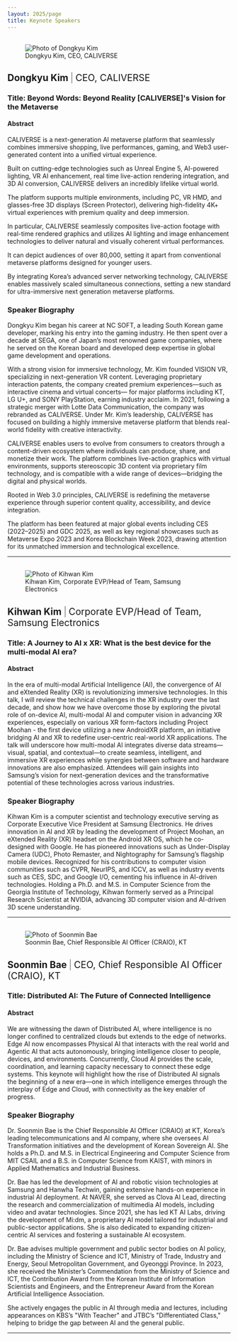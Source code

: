 ```yaml
---
layout: 2025/page
title: Keynote Speakers
---
```


<!-- markdownlint-disable MD033 -->
<figure class="img-float-left" style="margin-top: 30px;">
 <img src="/2025/program/keynote-speakers/images/DongkyuKim.jpg" alt="Photo of Dongkyu Kim" />
 <figcaption>Dongkyu Kim, CEO, CALIVERSE</figcaption>
</figure>
<h2>Dongkyu Kim <span style="font-weight: 200">|</span> <span style="font-weight: 400">CEO, CALIVERSE</span></h2>
<!-- markdownlint-enable MD033 -->

### **Title:** Beyond Words: Beyond Reality [CALIVERSE]'s Vision for the Metaverse

#### Abstract

CALIVERSE is a next-generation AI metaverse platform that seamlessly combines immersive shopping, live performances, gaming, and Web3 user-generated content into a unified virtual experience.

Built on cutting-edge technologies such as Unreal Engine 5, AI-powered lighting, VR AI enhancement, real time live-action rendering integration, and 3D AI conversion, CALIVERSE delivers an incredibly lifelike virtual world.

The platform supports multiple environments, including PC, VR HMD, and glasses-free 3D displays (Screen Protector), delivering high-fidelity 4K+ virtual experiences with premium quality and deep immersion.

In particular, CALIVERSE seamlessly composites live-action footage with real-time rendered graphics and utilizes AI lighting and image enhancement technologies to deliver natural and visually coherent virtual performances.

It can depict audiences of over 80,000, setting it apart from conventional metaverse platforms designed for younger users.

By integrating Korea’s advanced server networking technology, CALIVERSE enables massively scaled simultaneous connections, setting a new standard for ultra-immersive next generation metaverse platforms.

### Speaker Biography

Dongkyu Kim began his career at NC SOFT, a leading South Korean game developer, marking his entry into the gaming industry. He then spent over a decade at SEGA, one of Japan’s most renowned game companies, where he served on the Korean board and developed deep expertise in global game development and operations.

With a strong vision for immersive technology, Mr. Kim founded VISION VR, specializing in next-generation VR content. Leveraging proprietary interaction patents, the company created premium experiences—such as interactive cinema and virtual concerts— for major platforms including KT, LG U+, and SONY PlayStation, earning industry acclaim. In 2021, following a strategic merger with Lotte Data Communication, the company was rebranded as CALIVERSE. Under Mr. Kim’s leadership, CALIVERSE has focused on building a highly immersive metaverse platform that blends real-world fidelity with creative interactivity.

CALIVERSE enables users to evolve from consumers to creators through a content-driven ecosystem where individuals can produce, share, and monetize their work. The platform combines live-action graphics with virtual environments, supports stereoscopic 3D content via proprietary film technology, and is compatible with a wide range of devices—bridging the digital and physical worlds.

Rooted in Web 3.0 principles, CALIVERSE is redefining the metaverse experience through superior content quality, accessibility, and device integration.

The platform has been featured at major global events including CES (2022–2025) and GDC 2025, as well as key regional showcases such as Metaverse Expo 2023 and Korea Blockchain Week 2023, drawing attention for its unmatched immersion and technological excellence.

---

<!-- markdownlint-disable MD033 -->
<figure class="img-float-left" style="margin-top: 30px;">
 <img src="/2025/program/keynote-speakers/images/Kihwan-Kim.jpg" alt="Photo of Kihwan Kim" />
 <figcaption>Kihwan Kim, Corporate EVP/Head of Team, Samsung Electronics</figcaption>
</figure>
<h2>Kihwan Kim <span style="font-weight: 200">|</span> <span style="font-weight: 400">Corporate EVP/Head of Team, Samsung Electronics</span></h2>
<!-- markdownlint-enable MD033 -->

### **Title:** A Journey to AI x XR: What is the best device for the multi-modal AI era?

#### Abstract

In the era of multi-modal Artificial Intelligence (AI), the convergence of AI and eXtended Reality (XR) is revolutionizing immersive technologies. In this talk, I will review the technical challenges in the XR industry over the last decade, and show how we have overcome those by exploring the pivotal role of on-device AI, multi-modal AI and computer vision in advancing XR experiences, especially on various XR form-factors including Project Moohan - the first device utilizing a new AndroidXR platform, an initiative bridging AI and XR to redefine user-centric real-world XR applications. 
The talk will underscore how multi-modal AI integrates diverse data streams—visual, spatial, and contextual—to create seamless, intelligent, and immersive XR experiences while synergies between software and hardware innovations are also emphasized. Attendees will gain insights into Samsung’s vision for next-generation devices and the transformative potential of these technologies across various industries.


### Speaker Biography

Kihwan Kim is a computer scientist and technology executive serving as Corporate Executive Vice President at Samsung Electronics. He drives innovation in AI and XR by leading the development of Project Moohan, an eXtended Reality (XR) headset on the Android XR OS, which he co-designed with Google. He has pioneered innovations such as Under-Display Camera (UDC), Photo Remaster, and Nightography for Samsung’s flagship mobile devices. Recognized for his contributions to computer vision communities such as CVPR, NeurIPS, and ICCV, as well as industry events such as CES, SDC, and Google I/O, cementing his influence in AI-driven technologies. Holding a Ph.D. and M.S. in Computer Science from the Georgia Institute of Technology, Kihwan formerly served as a Principal Research Scientist at NVIDIA, advancing 3D computer vision and AI-driven 3D scene understanding.

---

<!-- markdownlint-disable MD033 -->
<figure class="img-float-left" style="margin-top: 30px;">
 <img src="/2025/program/keynote-speakers/images/SoonminBae.jpg" alt="Photo of Soonmin Bae" />
 <figcaption>Soonmin Bae, Chief Responsible AI Officer (CRAIO), KT</figcaption>
</figure>
<h2>Soonmin Bae <span style="font-weight: 200">|</span> <span style="font-weight: 400">CEO, Chief Responsible AI Officer (CRAIO), KT</span></h2>
<!-- markdownlint-enable MD033 -->

### **Title:** Distributed AI: The Future of Connected Intelligence

#### Abstract

We are witnessing the dawn of Distributed AI, where intelligence is no longer confined to centralized clouds but extends to the edge of networks. Edge AI now encompasses Physical AI that interacts with the real world and Agentic AI that acts autonomously, bringing intelligence closer to people, devices, and environments. Concurrently, Cloud AI provides the scale, coordination, and learning capacity necessary to connect these edge systems. This keynote will highlight how the rise of Distributed AI signals the beginning of a new era—one in which intelligence emerges through the interplay of Edge and Cloud, with connectivity as the key enabler of progress.

### Speaker Biography

Dr. Soonmin Bae is the Chief Responsible AI Officer (CRAIO) at KT, Korea’s leading telecommunications and AI company, where she oversees AI Transformation initiatives and the development of Korean Sovereign AI. She holds a Ph.D. and M.S. in Electrical Engineering and Computer Science from MIT CSAIL and a B.S. in Computer Science from KAIST, with minors in Applied Mathematics and Industrial Business.

Dr. Bae has led the development of AI and robotic vision technologies at Samsung and Hanwha Techwin, gaining extensive hands-on experience in industrial AI deployment. At NAVER, she served as Clova AI Lead, directing the research and commercialization of multimedia AI models, including video and avatar technologies. Since 2021, she has led KT AI Labs, driving the development of Mi:dm, a proprietary AI model tailored for industrial and public-sector applications. She is also dedicated to expanding citizen-centric AI services and fostering a sustainable AI ecosystem.

Dr. Bae advises multiple government and public sector bodies on AI policy, including the Ministry of Science and ICT, Ministry of Trade, Industry and Energy, Seoul Metropolitan Government, and Gyeonggi Province. In 2023, she received the Minister’s Commendation from the Ministry of Science and ICT, the Contribution Award from the Korean Institute of Information Scientists and Engineers, and the Entrepreneur Award from the Korean Artificial Intelligence Association.

She actively engages the public in AI through media and lectures, including appearances on KBS’s "With Teacher" and JTBC’s "Differentiated Class," helping to bridge the gap between AI and the general public.

---
